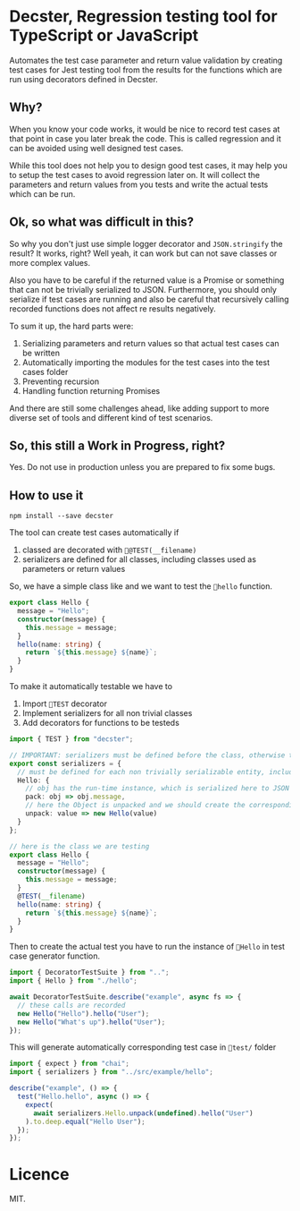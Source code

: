 # Decster, Regression testing tool for TypeScript or JavaScript

Automates the test case parameter and return value validation by creating test cases
for Jest testing tool from the results for the functions which are run using decorators
defined in Decster.

## Why?

When you know your code works, it would be nice to record test cases at that point in case
you later break the code. This is called regression and it can be avoided using well designed
test cases.

While this tool does not help you to design good test cases, it may help you to setup the
test cases to avoid regression later on. It will collect the parameters and return values
from you tests and write the actual tests which can be run.

## Ok, so what was difficult in this?

So why you don't just use simple logger decorator and `JSON.stringify` the result? It works, right?
Well yeah, it can work but can not save classes or more complex values.

Also you have to be careful if the returned value is a Promise or something that can not be trivially serialized to JSON. Furthermore, you should only serialize if test cases are running and also be careful that recursively calling recorded functions does not affect re results negatively.

To sum it up, the hard parts were:

1. Serializing parameters and return values so that actual test cases can be written
2. Automatically importing the modules for the test cases into the test cases folder
3. Preventing recursion
4. Handling function returning Promises

And there are still some challenges ahead, like adding support to more diverse set of tools and
different kind of test scenarios.

## So, this still a Work in Progress, right?

Yes. Do not use in production unless you are prepared to fix some bugs.

## How to use it

```
npm install --save decster
```

The tool can create test cases automatically if

1. classed are decorated with `@TEST(__filename)`
2. serializers are defined for all classes, including classes used as parameters or return values

So, we have a simple class like and we want to test the `hello` function.

```typescript
export class Hello {
  message = "Hello";
  constructor(message) {
    this.message = message;
  }
  hello(name: string) {
    return `${this.message} ${name}`;
  }
}
```

To make it automatically testable we have to

1. Import `TEST` decorator
2. Implement serializers for all non trivial classes
3. Add decorators for functions to be testeds

```typescript
import { TEST } from "decster";

// IMPORTANT: serializers must be defined before the class, otherwise the decorator can not use them
export const serializers = {
  // must be defined for each non trivially serializable entity, including the class used in test
  Hello: {
    // obj has the run-time instance, which is serialized here to JSON serializable Object
    pack: obj => obj.message,
    // here the Object is unpacked and we should create the corresponding instance out of it
    unpack: value => new Hello(value)
  }
};

// here is the class we are testing
export class Hello {
  message = "Hello";
  constructor(message) {
    this.message = message;
  }
  @TEST(__filename)
  hello(name: string) {
    return `${this.message} ${name}`;
  }
}
```

Then to create the actual test you have to run the instance of `Hello` in test case generator function.

```typescript
import { DecoratorTestSuite } from "..";
import { Hello } from "./hello";

await DecoratorTestSuite.describe("example", async fs => {
  // these calls are recorded
  new Hello("Hello").hello("User");
  new Hello("What's up").hello("User");
});
```

This will generate automatically corresponding test case in `test/` folder

```typescript
import { expect } from "chai";
import { serializers } from "../src/example/hello";

describe("example", () => {
  test("Hello.hello", async () => {
    expect(
      await serializers.Hello.unpack(undefined).hello("User")
    ).to.deep.equal("Hello User");
  });
});
```

# Licence

MIT.
